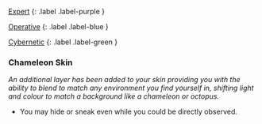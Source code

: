 
[Expert](Game/Expert-List)
{: .label .label-purple }

[Operative](Game/Operative)
{: .label .label-blue }

[Cybernetic](Game/Cybernetic-List) 
{: .label .label-green }
### Chameleon Skin
*An additional layer has been added to your skin providing you with the ability to blend to match any environment you find yourself in, shifting light and colour to match a background like a chameleon or octopus.*
* You may hide or sneak even while you could be directly observed.

